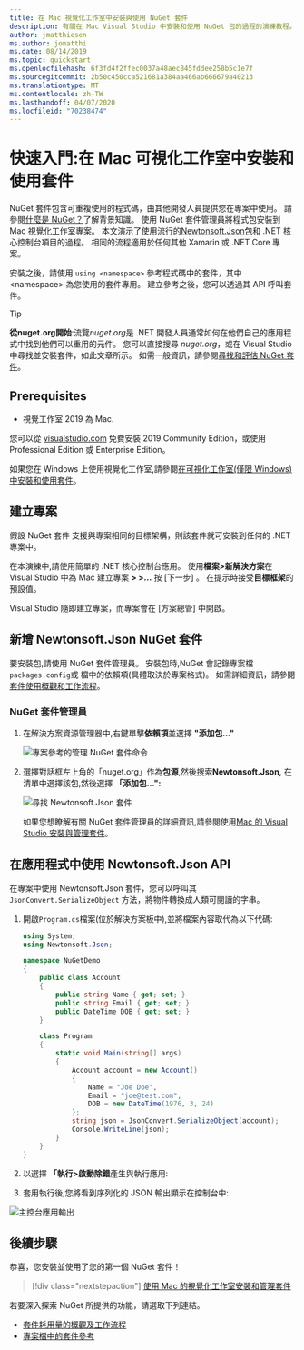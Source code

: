 ```yaml
---
title: 在 Mac 視覺化工作室中安裝與使用 NuGet 套件
description: 有關在 Mac Visual Studio 中安裝和使用 NuGet 包的過程的演練教程。
author: jmatthiesen
ms.author: jomatthi
ms.date: 08/14/2019
ms.topic: quickstart
ms.openlocfilehash: 6f3fd4f2ffec0037a48aec845fddee258b5c1e7f
ms.sourcegitcommit: 2b50c450cca521681a384aa466ab666679a40213
ms.translationtype: MT
ms.contentlocale: zh-TW
ms.lasthandoff: 04/07/2020
ms.locfileid: "70238474"
---
```

# <a name="quickstart-install-and-use-a-package-in-visual-studio-for-mac"></a>快速入門:在 Mac 可視化工作室中安裝和使用套件

NuGet 套件包含可重複使用的程式碼，由其他開發人員提供您在專案中使用。 請參閱[什麼是 NuGet？](../What-is-NuGet.md)了解背景知識。 使用 NuGet 套件管理員將程式包安裝到 Mac 視覺化工作室專案。 本文演示了使用流行的[Newtonsoft.Json](https://www.nuget.org/packages/Newtonsoft.Json/)包和 .NET 核心控制台項目的過程。 相同的流程適用於任何其他 Xamarin 或 .NET Core 專案。

安裝之後，請使用 `using <namespace>` 參考程式碼中的套件，其中 \<namespace\> 為您使用的套件專用。 建立參考之後，您可以透過其 API 呼叫套件。

> [!Tip]
> **從nuget.org開始**:流覽*nuget.org*是 .NET 開發人員通常如何在他們自己的應用程式中找到他們可以重用的元件。 您可以直接搜尋 *nuget.org*，或在 Visual Studio 中尋找並安裝套件，如此文章所示。 如需一般資訊，請參閱[尋找和評估 NuGet 套件](../consume-packages/finding-and-choosing-packages.md)。

## <a name="prerequisites"></a>Prerequisites

- 視覺工作室 2019 為 Mac.

您可以從 [visualstudio.com](https://www.visualstudio.com/) 免費安裝 2019 Community Edition，或使用 Professional Edition 或 Enterprise Edition。

如果您在 Windows 上使用視覺化工作室,請參閱[在可視化工作室(僅限 Windows)中安裝和使用套件](install-and-use-a-package-in-visual-studio.md)。

## <a name="create-a-project"></a>建立專案

假設 NuGet 套件 支援與專案相同的目標架構，則該套件就可安裝到任何的 .NET 專案中。

在本演練中,請使用簡單的 .NET 核心控制台應用。 使用**檔案>新解決方案**在 Visual Studio 中為 Mac 建立專案 **> >...** 按 [下一步]  。 在提示時接受**目標框架**的預設值。

Visual Studio 隨即建立專案，而專案會在 [方案總管] 中開啟。

## <a name="add-the-newtonsoftjson-nuget-package"></a>新增 Newtonsoft.Json NuGet 套件

要安裝包,請使用 NuGet 套件管理員。 安裝包時,NuGet 會記錄專案檔`packages.config`或 檔中的依賴項(具體取決於專案格式)。 如需詳細資訊，請參閱[套件使用概觀和工作流程](../consume-packages/Overview-and-Workflow.md)。

### <a name="nuget-package-manager"></a>NuGet 套件管理員

1. 在解決方案資源管理器中,右鍵單擊**依賴項**並選擇 **"添加包..."**

    ![專案參考的管理 NuGet 套件命令](media/QS_Use_Mac-02-ManageNuGetPackages.png)

1. 選擇對話框左上角的「nuget.org」作為**包源**,然後搜索**Newtonsoft.Json,** 在清單中選擇該包,然後選擇 **「添加包...":**

    ![尋找 Newtonsoft.Json 套件](media/QS_Use_Mac-03-NewtonsoftJson.png)

    如果您想瞭解有關 NuGet 套件管理員的詳細資訊,請參閱使用[Mac 的 Visual Studio 安裝與管理套件](../consume-packages/install-use-packages-visual-studio.md)。

## <a name="use-the-newtonsoftjson-api-in-the-app"></a>在應用程式中使用 Newtonsoft.Json API

在專案中使用 Newtonsoft.Json 套件，您可以呼叫其 `JsonConvert.SerializeObject` 方法，將物件轉換成人類可閱讀的字串。

1. 開啟`Program.cs`檔案(位於解決方案板中),並將檔案內容取代為以下代碼:

    ```cs
    using System;
    using Newtonsoft.Json;

    namespace NuGetDemo
    {
        public class Account
        {
            public string Name { get; set; }
            public string Email { get; set; }
            public DateTime DOB { get; set; }
        }
    
        class Program
        {
            static void Main(string[] args)
            {
                Account account = new Account()
                {
                    Name = "Joe Doe",
                    Email = "joe@test.com",
                    DOB = new DateTime(1976, 3, 24)
                };
                string json = JsonConvert.SerializeObject(account);
                Console.WriteLine(json);
            }
        }
    }
    ```

1. 以選擇 **「執行>啟動除錯**產生與執行應用:

1. 套用執行後,您將看到序列化的 JSON 輸出顯示在控制台中:

  ![主控台應用輸出](media/QS_Use_Mac-06-AppStart.png)

## <a name="next-steps"></a>後續步驟
恭喜，您安裝並使用了您的第一個 NuGet 套件！

> [!div class="nextstepaction"]
> [使用 Mac 的視覺化工作室安裝和管理套件](/visualstudio/mac/nuget-walkthrough?toc=/nuget/toc.json)

若要深入探索 NuGet 所提供的功能，請選取下列連結。

- [套件耗用量的概觀及工作流程](../consume-packages/overview-and-workflow.md)
- [專案檔中的套件參考](../consume-packages/package-references-in-project-files.md)
